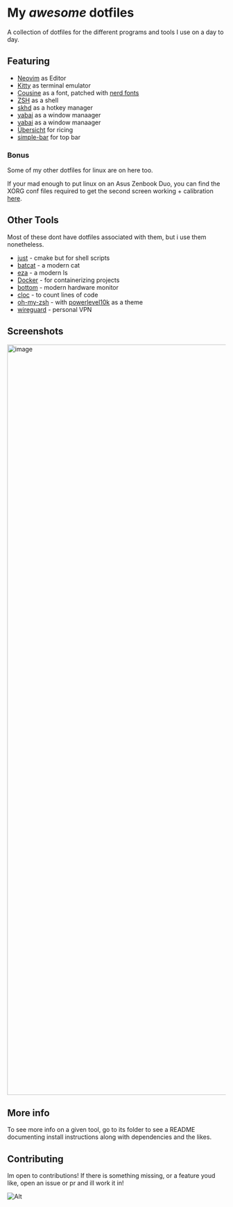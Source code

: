 # My *awesome* dotfiles

A collection of dotfiles for the different programs and tools I use on a day to day.

## Featuring  

* [Neovim](https://neovim.io/) as Editor
* [Kitty](https://sw.kovidgoyal.net/kitty/) as terminal emulator
* [Cousine](https://fonts.google.com/specimen/Cousine) as a font, patched with [nerd fonts](https://www.nerdfonts.com/)
* [ZSH](https://ohmyz.sh/) as a shell
* [skhd](https://github.com/koekeishiya/skhd) as a hotkey manager
* [yabai](https://github.com/koekeishiya/yabai) as a window manaager
* [yabai](https://github.com/koekeishiya/yabai) as a window manaager
* [Übersicht](https://github.com/felixhageloh/uebersicht) for ricing
* [simple-bar](https://github.com/Jean-Tinland/simple-bar) for top bar

### Bonus

Some of my other dotfiles for linux are on here too.

If your mad enough to put linux on an Asus Zenbook Duo, you can find the XORG conf files required to get the second screen working +
calibration [here](misc).

## Other Tools
Most of these dont have dotfiles associated with them, but i use them nonetheless. 

* [just](https://github.com/casey/just) - cmake but for shell scripts
* [batcat](https://github.com/sharkdp/bat) - a modern cat
* [eza](https://github.com/eza-community/eza) - a modern ls
* [Docker](https://www.docker.com/) - for containerizing projects
* [bottom](https://github.com/ClementTsang/bottom) - modern hardware monitor
* [cloc](https://github.com/AlDanial/cloc) - to count lines of code
* [oh-my-zsh](https://ohmyz.sh/) - with [powerlevel10k](https://github.com/romkatv/powerlevel10k) as a theme
* [wireguard](https://www.wireguard.com/) - personal VPN

## Screenshots

<img width="1728" alt="image" src="https://github.com/user-attachments/assets/afa6a424-330a-4359-bb53-2cc8a35d3f19">


## More info

To see more info on a given tool, go to its folder to see a README documenting install instructions
along with dependencies and the likes.

## Contributing

Im open to contributions! If there is something missing, or a feature youd like, open an issue or pr and ill work it in!

![Alt](https://repobeats.axiom.co/api/embed/cfce6e9d242557fc3e91b4c160ad5ee14afc33c8.svg "Repobeats analytics image")

